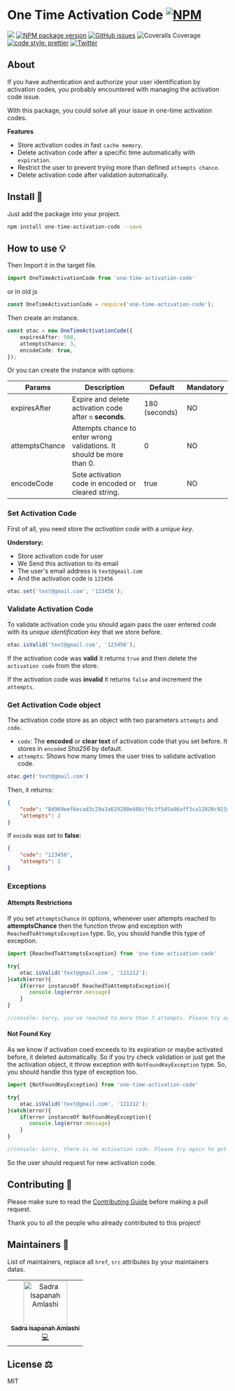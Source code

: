 # One Time Activation Code [![NPM](https://nodei.co/npm/one-time-activation-code.png)](https://nodei.co/npm/one-time-activation-code/)

![](https://img.shields.io/npm/l/one-time-activation-code)
[![NPM package version](https://img.shields.io/npm/v/one-time-activation-code?label=npm%20package)](https://www.npmjs.com/package/one-time-activation-code)
[![GitHub issues](https://img.shields.io/github/issues/sadra/one-time-activation-code)](https://github.com/sadra/one-time-activation-code/issues)
![Coveralls Coverage](https://img.shields.io/badge/Coverage-89.09%25-yellow.svg)
[![code style: prettier](https://img.shields.io/badge/code_style-prettier-ff69b4.svg)](https://github.com/prettier/prettier)
[![Twitter](https://img.shields.io/twitter/follow/sadra_me?style=social)](https://twitter.com/sadra_me)
## About

If you have authentication and authorize your user identification by activation codes, you probably encountered with managing the activation code issue.

With this package, you could solve all your issue in one-time activation codes.

**Features**
 - Store activation codes in fast `cache memory`.
 - Delete activation code after a specific time automatically with `expiration`.
 - Restrict the user to prevent trying more than defined `attempts chance`.
 - Delete activation code after validation automatically.

## Install 🐙

Just add the package into your project.

```bash
npm install one-time-activation-code --save
```

## How to use 💡

Then Import it in the target file.

```typescript
import OneTimeActivationCode from 'one-time-activation-code'
```

or in old js

```js
const OneTimeActivationCode = require('one-time-activation-code');
```

Then create an instance.

```ts
const otac = new OneTimeActivationCode({
    expiresAfter: 500,
    attemptsChance: 3,
    encodeCode: true,
});
```

Or you can create the instance with options:

| Params         | Description                                                  | Default | Mandatory |
| -------------- | ------------------------------------------------------------ | ------- | --------- |
| expiresAfter      | Expire and delete activation code after `n`  **seconds**. | 180 (seconds) | NO        |
| attemptsChance | Attempts chance to enter wrong validations. It should be more than 0. | 0       | NO        |
| encodeCode     | Sote activation code in encoded or cleared string. | true    | NO        |

### Set Activation Code

First of all, you need store the _activation code_ with a _unique key_.

**Understory:**

- Store activation code for user
- We Send this activation to its email
- The user's email address is `text@gmail.com`
- And the activation code is `123456`

```ts
otac.set('text@gmail.com', '123456');
```

### Validate Activation Code

To validate activation code you should again pass the user entered _code_ with its _unique identification key_ that we store before.

```ts
otac.isValid('text@gmail.com', '123456');
```

If the activation code was **valid** it returns `true` and then delete the `activation code` from the store.

If the activation code was **invalid** it returns `false` and increment the `attempts`.

### Get Activation Code object

The activation code store as an object with two parameters `attempts` and `code`.

- `code`: The **encoded** or **clear text** of activation code that you set before. It stores in `encoded` _Sha256_ by default.
- `attempts`: Shows how many times the user tries to validate activation code.

```ts
otac.get('text@gmail.com')
```

Then, it returns:

```json
{
    "code": "8d969eef6ecad3c29a3a629280e686cf0c3f5d5a86aff3ca12020c923adc6c92",
    "attempts": 2
}
```

If `encode` was set to **false**:

```json
{
    "code": "123456",
    "attempts": 2
}
```

### Exceptions

#### Attempts Restrictions

If you set `attemptsChance` in options, whenever user attempts reached to **attemptsChance** then the function throw and exception with `ReachedToAttemptsException` type. So, you should handle this type of exception.

```ts
import {ReachedToAttemptsException} from 'one-time-activation-code'

try{
	otac.isValid('text@gmail.com', '121212');
}catch(error){
    if(error instanceOf ReachedToAttemptsException){
       console.log(error.message) 
    }
}

//console: Sorry, you've reached to more than 3 attempts. Please try again 1m 22s later.
```

#### Not Found Key

As we know if activation coed exceeds to its expiration or maybe activated before, it deleted automatically. So if you try check validation or just get the the activation object, it throw exception with `NotFoundKeyException` type. So, you should handle this type of exception too.

```ts
import {NotFoundKeyException} from 'one-time-activation-code'

try{
	otac.isValid('text@gmail.com', '121212');
}catch(error){
    if(error instanceOf NotFoundKeyException){
       console.log(error.message) 
    }
}

//console: Sorry, there is no activation code. Please try again to get new code.
```

So the user should request for new activation code.

## Contributing 🍰
Please make sure to read the [Contributing Guide](https://github.com/sadta/one-time-activation-code/blob/master/.github/CONTRIBUTING.md) before making a pull request.

Thank you to all the people who already contributed to this project!

## Maintainers 👷
List of maintainers, replace all `href`, `src` attributes by your maintainers datas.
<table>
  <tr>
    <td align="center"><a href="https://sadra.me/"><img src="https://avatars0.githubusercontent.com/u/18361407?s=460&u=0f9a90e53abcfa75f087b679e55dcf8423d8a89a&v=4" width="100px;" alt="Sadra Isapanah Amlashi"/><br /><sub><b>Sadra Isapanah Amlashi</b></sub></a><br /><a href="#" title="Code">💻</a></td>
  </tr>
</table>

## License ⚖️
MIT
